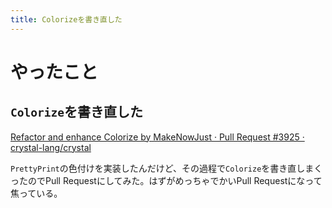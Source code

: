 ```yaml
---
title: Colorizeを書き直した
---
```


<script async src="//cdn.embedly.com/widgets/platform.js""></script>

# やったこと

## `Colorize`を書き直した

<a class="embedly-card" href="https://github.com/crystal-lang/crystal/pull/3925">Refactor and enhance Colorize by MakeNowJust · Pull Request #3925 · crystal-lang/crystal</a>

`PrettyPrint`の色付けを実装したんだけど、その過程で`Colorize`を書き直しまくったのでPull Requestにしてみた。はずがめっちゃでかいPull Requestになって焦っている。
